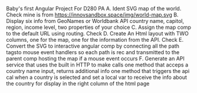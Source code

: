 Baby's first Angular Project 
For D280 PA
A. Ident SVG map of the world.   Check
        mine is from https://innovsandbox.space/img/world-map.svg
B. Display six info from GeoNames or Worldbank API
    country name, capitol, region, income level, two properties of your choice
C. Assign the map comp to the default URL using routing.   Check
D. Create An Html layout with TWO columns, one for the map, one for the information from the API.   Check
E. Convert the SVG to interactive angular comp by connecting all the path tagsto mouse event handlers so each path is rec and transmitted to the parent comp hosting the map if a mouse event occurs
F. Generate an API service that uses the built in HTTP to make calls
    one method that acceps a country name input, returns additional info
    one method that triggers the api cal when a country is selected and set a local var to receive the info about the country for display in the right column of the html page